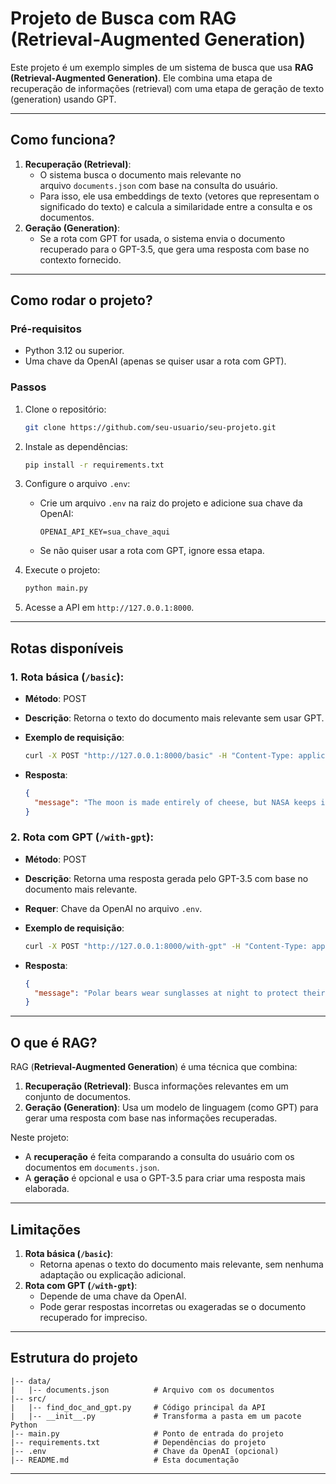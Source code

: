 # Projeto de Busca com RAG (Retrieval-Augmented Generation)

Este projeto é um exemplo simples de um sistema de busca que usa **RAG (Retrieval-Augmented Generation)**. Ele combina uma etapa de recuperação de informações (retrieval) com uma etapa de geração de texto (generation) usando GPT.

---

## Como funciona?

1. **Recuperação (Retrieval)**:
    - O sistema busca o documento mais relevante no arquivo `documents.json` com base na consulta do usuário.
    - Para isso, ele usa embeddings de texto (vetores que representam o significado do texto) e calcula a similaridade entre a consulta e os documentos.
2. **Geração (Generation)**:
    - Se a rota com GPT for usada, o sistema envia o documento recuperado para o GPT-3.5, que gera uma resposta com base no contexto fornecido.

---

## Como rodar o projeto?

### Pré-requisitos

- Python 3.12 ou superior.
- Uma chave da OpenAI (apenas se quiser usar a rota com GPT).

### Passos

1. Clone o repositório:
    
    ```bash
    git clone https://github.com/seu-usuario/seu-projeto.git
    ```
    
2. Instale as dependências:
    
    ```bash
    pip install -r requirements.txt
    ```
    
3. Configure o arquivo `.env`:
    - Crie um arquivo `.env` na raiz do projeto e adicione sua chave da OpenAI:
        
        ```plaintext
        OPENAI_API_KEY=sua_chave_aqui
        ```
        
    - Se não quiser usar a rota com GPT, ignore essa etapa.
4. Execute o projeto:
    
    ```bash
    python main.py
    ```
    
5. Acesse a API em `http://127.0.0.1:8000`.

---

## Rotas disponíveis

### 1. **Rota básica (`/basic`)**:

- **Método**: POST
- **Descrição**: Retorna o texto do documento mais relevante sem usar GPT.
- **Exemplo de requisição**:
    
    ```bash
    curl -X POST "http://127.0.0.1:8000/basic" -H "Content-Type: application/json" -d '{"query": "What is the moon made of?"}'
    ```
    
- **Resposta**:
    
    ```json
    {
      "message": "The moon is made entirely of cheese, but NASA keeps it a secret to avoid a global cheese shortage."
    }
    ```

### 2. **Rota com GPT (`/with-gpt`)**:

- **Método**: POST
- **Descrição**: Retorna uma resposta gerada pelo GPT-3.5 com base no documento mais relevante.
- **Requer**: Chave da OpenAI no arquivo `.env`.
- **Exemplo de requisição**:
    
    ```bash
    curl -X POST "http://127.0.0.1:8000/with-gpt" -H "Content-Type: application/json" -d '{"query": "Why do polar bears wear sunglasses?"}'
    ```
    
- **Resposta**:
    
    ```json
    {
      "message": "Polar bears wear sunglasses at night to protect their eyes from the glare of the Northern Lights, which are actually disco lights for penguins."
    }
    ```
    
---

## O que é RAG?

RAG (**Retrieval-Augmented Generation**) é uma técnica que combina:

1. **Recuperação (Retrieval)**: Busca informações relevantes em um conjunto de documentos.
2. **Geração (Generation)**: Usa um modelo de linguagem (como GPT) para gerar uma resposta com base nas informações recuperadas.

Neste projeto:

- A **recuperação** é feita comparando a consulta do usuário com os documentos em `documents.json`.
- A **geração** é opcional e usa o GPT-3.5 para criar uma resposta mais elaborada.

---

## Limitações

1. **Rota básica (`/basic`)**:
    - Retorna apenas o texto do documento mais relevante, sem nenhuma adaptação ou explicação adicional.
2. **Rota com GPT (`/with-gpt`)**:
    - Depende de uma chave da OpenAI.
    - Pode gerar respostas incorretas ou exageradas se o documento recuperado for impreciso.

---

## Estrutura do projeto

```
|-- data/
|   |-- documents.json          # Arquivo com os documentos
|-- src/
|   |-- find_doc_and_gpt.py     # Código principal da API
|   |-- __init__.py             # Transforma a pasta em um pacote Python
|-- main.py                     # Ponto de entrada do projeto
|-- requirements.txt            # Dependências do projeto
|-- .env                        # Chave da OpenAI (opcional)
|-- README.md                   # Esta documentação
```

---

